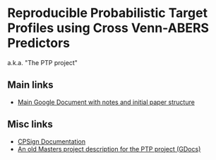 
# Reproducible Probabilistic Target Profiles using Cross Venn-ABERS Predictors

a.k.a. "The PTP project"

## Main links

- [Main Google Document with notes and initial paper structure](https://docs.google.com/document/d/1t2Wde01J45zfmpMeM363AyhTxwZXLQJ5ABGI5ZnLwtI/edit#heading=h.mrcqx5b1lwut)

## Misc links

- [CPSign Documentation](http://cpsign-docs.genettasoft.com/)
- [An old Masters project description for the PTP project (GDocs)](https://docs.google.com/document/d/1pwisHGEUrjrmaRFQG4ZNWPWGhpt5ZCYHHJGyCSjQEw8/edit)
